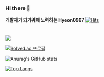### Hi there 👋

**개발자가 되기위해 노력하는 Hyeon0967**
[![Hits](https://hits.seeyoufarm.com/api/count/incr/badge.svg?url=https%3A%2F%2Fgithub.com%2Fhyeon0697%2Fhit-counter&count_bg=%2387C83D&title_bg=%23555555&icon=&icon_color=%23E7E7E7&title=Count&edge_flat=false)](https://hits.seeyoufarm.com)
#
#
#
#
#
#
#
<img src="https://api.opgc.me/githubs/users/hyeon0697/tag/?theme=basic" />

[![Solved.ac
프로필](http://mazassumnida.wtf/api/v2/generate_badge?boj=hyeon0697)](https://solved.ac/hyeon0697)

![Anurag's GitHub stats](https://github-readme-stats.vercel.app/api?username=hyeon0697&show_icons=true&theme=radical)

[![Top Langs](https://github-readme-stats.vercel.app/api/top-langs/?username=anuraghazra&layout=compact)](https://github.com/hyeon0697/github-readme-stats)
